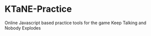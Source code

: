 # KTaNE-Practice
Online Javascript based practice tools for the game Keep Talking and Nobody Explodes
